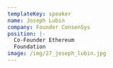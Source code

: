 ```yaml
---
templateKey: speaker
name: Joseph Lubin
company: Founder ConsenSys
position: |-
  Co-Founder Ethereum  
  Foundation
image: /img/27_joseph_lubin.jpg
---
```


